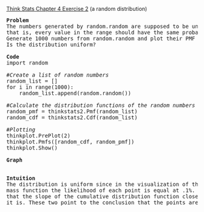 [Think Stats Chapter 4 Exercise 2](http://greenteapress.com/thinkstats2/html/thinkstats2005.html#toc41) (a random distribution)

<pre>
<b>Problem</b>
The numbers generated by random.random are supposed to be uniform between 0 and 1;
that is, every value in the range should have the same probability.
Generate 1000 numbers from random.random and plot their PMF and CDF. 
Is the distribution uniform?

<b>Code </b>
import random

<i>#Create a list of random numbers</i>
random_list = []
for i in range(1000):
    random_list.append(random.random())

<i>#Calculate the distribution functions of the random numbers</i>
random_pmf = thinkstats2.Pmf(random_list)
random_cdf = thinkstats2.Cdf(random_list)

<i>#Plotting</i>
thinkplot.PrePlot(2)
thinkplot.Pmfs([random_cdf, random_pmf])
thinkplot.Show()

<b>Graph</b>


<b>Intuition </b>
The distribution is uniform since in the visualization of the probability 
mass function the likelihood of each point is equal at .1%. This also means
that the slope of the cumulative distribution function close to zero, which 
it is. These two point to the conclusion that the points are indeed random.  
</pre>
